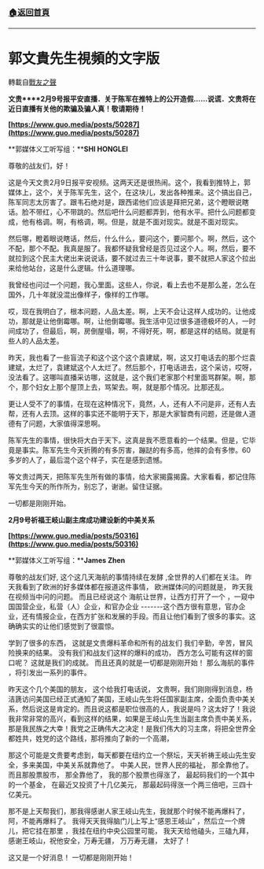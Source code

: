 ###  [:house:返回首頁](https://github.com/ourhimalayas/txt)
---
# 郭文貴先生視頻的文字版
轉載自[戰友之聲](http://littleantvoice.blogspot.com)

**文贵****2月9号报平安直播．关于陈军在推特上的公开造假……说谎．文贵将在近日直播有关他的欺骗及骗人真！敬请期待！**

**[https://www.guo.media/posts/50287](https://www.guo.media/posts/50287)**



**郭媒体义工听写组：****SHI HONGLEI**



尊敬的战友们，好！

这是今天文贵2月9日报平安视频。这两天还是很热闹。这个，我看到推特上，郭媒体上，这个，关于陈军先生，这个，在这块儿，发出各种推来。这个搞出自己，陈军同志太厉害了。跟韦石绝对是，跟西诺他们应该是拜把兄弟，这个瞪眼说瞎话。脸不带红，心不带跳的。然后吧什么问题都弄到，他有水平。把什么问题都变成，他有格调。啊，有格调，啊。但是，就是不面对现实。就是不面对现实。



然后哪，瞪着眼说瞎话，然后，什么什么，要问这个，要问那个。啊，然后，这个不配，那个不配。我真是服了。我都怀疑我曾经是否见过这个人。啊，然后，要不就拉到这个民主大佬出来说说话，要不就过去三十年说事，要不就把人家这个拉出来给他站台，这是什么逻辑。什么道理哪。



我曾经也问过一个问题，我心里面。这些人，你说，看上去也不是那么差，怎么在国外，几十年就没混出像样子，像样的工作哪。



哎，现在我明白了，根本问题，人品太差。啊，上天不会让这样人成功的。让他成功，那就是让他倒霉哪。啊，让他倒霉哪。我生活中见过很多道德极坏的人，一时间成功了，但最后，啊，房倒屋塌，啊，不得好死，啊，都是这样的结局。就是有些人的人品太差。



昨天，我也看了一些盲流子和这个这个这个袁建斌，啊，这又打电话去的那个烂袁建斌，太烂了，袁建斌这个人太烂了。然后那个，打电话进去，这个采访，哎呀，没法看了。这哪叫直播采访哪，这就是，这个我们老家那个村里面骂群架。啊，那个，那个妇女上那个屋顶上去，骂架去。啊，就是那个情况。比那还乱。



更让人受不了的事情，在现在这种情况下，竟然，人，还有人不问是非，还有人去帮，还有人去顶。这样的事实还不能明于天下，那是大家智商有问题，还是做人道德有了问题，大家值得深思啊。



陈军先生的事情，很快将大白于天下。这真是我不愿意看的一个结果。但是，它毕竟是事实。陈军先生今天折腾的有多厉害，蹦跶的有多高，他摔的会有多惨。60多岁的人了，最后混个这个样子，实在是感到遗憾。



等文贵过两天，把陈军先生所有做的事情，给大家揭露揭露。大家看看，都记住陈军先生今天的所作所为，别忘了，谢谢。留住证据。



一切都是刚刚开始。







**2月9号祈福王岐山副主席成功建设新的中美关系**

**[https://www.guo.media/posts/50316](https://www.guo.media/posts/50316)**



**郭媒体义工听写组：****James Zhen**



尊敬的战友们好, 这个这几天海航的事情持续在发酵 ,全世界的人们都在关注。 昨天我看到了欧洲的好多媒体都在报道这件事情， 欧洲媒体问的问题就是， 昨天我在视频当中问的问题。 而且已经说这个 海航让世界，让西方打开了一个 ，一窥中国国营企业，私营（人）企业，和官办企业 -------这个西方很有意思，官办企业，还有情报企业，在西方扩张和发展的手段。而且让他们看到了很多的事实。这确确实实的让他们感觉到了很震惊。



学到了很多的东西， 这就是文贵爆料革命和所有的战友们 我们辛勤，辛苦，冒风险换来的结果。 没有我们和战友们这样的爆料的成功， 西方怎么可能有这样的窗口呢？ 这就是我们的成就。 而且还真的就是一切都是刚刚开始！ 那么海航的事件 ，将引发出一系列的事件。



昨天这个几个美国的朋友， 这个给我打电话说， 文贵啊，我们刚刚得到消息，杨洁篪访问美国已经正式通知了美国，王岐山先生将任国家副主席，全面负责中美关系，然后说这是肯定的。而且说这都是职位很高的人，我说是吗？这太好了！我说我非常非常的高兴，看到这样的结果，如果是王岐山先生当副主席负责中美关系，那是我民族之大幸！我党之正确伟大之决定！是我们伟大的习主席，将把全世界全都姓共，姓党的这个路线，那将推向了新的一个高潮，



那这个可能是文贵要考虑到，每天都要在纽约立一个祭坛，天天祈祷王岐山先生安全，多来美国，中美关系就靠他了。 中美人民，世界人民的福祉， 那全靠他了。 而且那股票股市， 那全靠他了， 我的那个股票也得涨了， 最起码我们的一个其中的一个基金， 在最近又投资了十几亿美元， 那最起码得涨一个两三倍吧，三四十亿美元。



那不是上天帮我们，那我得感谢人家王岐山先生，我就那个时候不能再爆料了， 阿，不能再爆料了。 我得天天我得脑门儿上写上“感恩王岐山” ，然后立一个牌儿，把它挂在那里 ，我挂在纽约中央公园里可能， 我天天给他磕头，三磕九拜， 感谢王岐山，祝他安全，万寿无疆， 万万寿无疆， 太好了！



这又是一个好消息！ 一切都是刚刚开始！